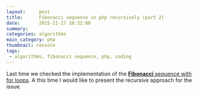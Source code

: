 ```yaml
---
layout:     post
title:      Fibonacci sequence in php recursively (part 2)
date:       2015-11-17 10:32:00
summary:    
categories: algorithms
main_category: php
thumbnail: console
tags:
 - algorithms, fibonacci sequence, php, coding
---
```

Last time we checked the implementation of the [__Fibonacci__ sequence with for loops](http://adambiro.eu/algorithms/2015/11/03/fibonacci-sequence/ "Fibonacci").
A this time I would like to present the recursive approach for the issue.

<script src="https://gist.github.com/biroa/04f4d4b48c21a2447bff.js"></script>
